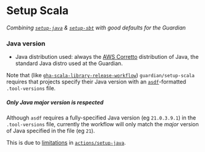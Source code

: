 # Setup Scala

_Combining [`setup-java`](https://github.com/actions/setup-java) & [`setup-sbt`](https://github.com/sbt/setup-sbt) with good defaults for the Guardian_

### Java version

* Java distribution used: always the [AWS Corretto](https://aws.amazon.com/corretto/) distribution of Java,
  the standard Java distro used at the Guardian.

Note that (like [`gha-scala-library-release-workflow`](https://github.com/guardian/gha-scala-library-release-workflow/pull/36)) `guardian/setup-scala`
requires that projects specify their Java version with an [`asdf`](https://asdf-vm.com/)-formatted `.tool-versions` file.

##### Only Java _major_ version is respected

Although `asdf` requires a fully-specified Java version (eg `21.0.3.9.1`) in the `.tool-versions` file,
currently the workflow will only match the *major* version of Java specified in the file (eg `21`).

This is due to [limitations](https://github.com/actions/setup-java/issues/615) in [`actions/setup-java`](https://github.com/actions/setup-java).
